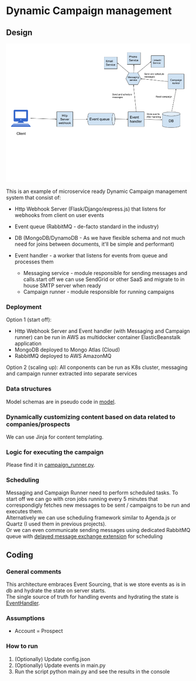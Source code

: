 Dynamic Campaign management
===========================

## Design

![](images/architecture.png)

This is an example of microservice ready Dynamic Campaign management system that consist of:

- Http Webhook Server (Flask/Django/express.js) that listens for webhooks from client on user events
    
- Event queue (RabbitMQ - de-facto standard in the industry)
- DB (MongoDB/DynamoDB - As we have flexible schema and not much need for joins between documents, it'll be simple and performant)
- Event handler - a worker that listens for events from queue and processes them
    - Messaging service - module responsible for sending messages and calls.start off we can use SendGrid or other SaaS and migrate to in house SMTP server when ready
    - Campaign runner - module responsible for running campaigns

### Deployment

Option 1 (start off):
- Http Webhook Server and Event handler (with Messaging and Campaign runner) can be run in AWS as multidocker container ElasticBeanstalk application
- MongoDB deployed to Mongo Atlas (Cloud)
- RabbitMQ deployed to AWS AmazonMQ

Option 2 (scaling up):
All conponents can be run as K8s cluster,
messaging and campaign runner extracted into separate services

### Data structures

Model schemas are in pseudo code in [model](model).

### Dynamically customizing content based on data related to companies/prospects

We can use Jinja for content templating.

### Logic for executing the campaign

Please find it in [campaign_runner.py](campaign_runner.py).

### Scheduling

Messaging and Campaign Runner need to perform scheduled tasks.
To start off we can go with cron jobs running every 5 minutes that correspondigly fetches new messages to be sent / campaigns to be run and executes them.   
Alternatively we can use scheduling framework similar to Agenda.js or Quartz (I used them in previous projects).   
Or we can even communicate sending messages using dedicated RabbitMQ queue with [delayed message exchange extension](https://github.com/rabbitmq/rabbitmq-delayed-message-exchange/) for scheduling 

## Coding

### General comments

This architecture embraces Event Sourcing, that is we store events as is in db and hydrate the state on server starts.   
The single source of truth for handling events and hydrating the state is [EventHandler](event_handler.py).

### Assumptions

- Account = Prospect

### How to run
1. (Optionally) Update config.json
2. (Optionally) Update events in main.py
3. Run the script python main.py and see the results in the console
